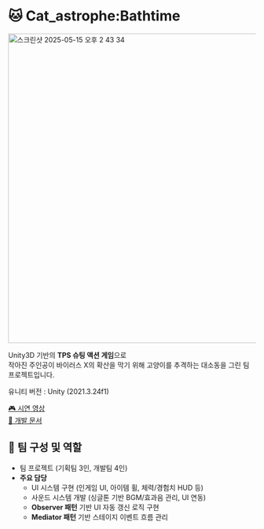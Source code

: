 # 🐱 Cat_astrophe:Bathtime

<img width="631" alt="스크린샷 2025-05-15 오후 2 43 34" src="https://github.com/user-attachments/assets/42708686-7978-4f0b-aec3-f0c455423a5e" />

Unity3D 기반의 **TPS 슈팅 액션 게임**으로  
작아진 주인공이 바이러스 X의 확산을 막기 위해 고양이를 추격하는 대소동을 그린 팀 프로젝트입니다.

유니티 버전 : Unity (2021.3.24f1)

[🎮 시연 영상](https://www.youtube.com/watch?v=XNLD89x3u7E)  
[📄 개발 문서](https://drive.google.com/file/d/1r8X5Gl2Zx7X5S_lwIKNB5P6A7fq9us6-/view?usp=drive_link)



## 👥 팀 구성 및 역할

- 팀 프로젝트 (기획팀 3인, 개발팀 4인)
- **주요 담당**
  - UI 시스템 구현 (인게임 UI, 아이템 휠, 체력/경험치 HUD 등)
  - 사운드 시스템 개발 (싱글톤 기반 BGM/효과음 관리, UI 연동)
  - **Observer 패턴** 기반 UI 자동 갱신 로직 구현
  - **Mediator 패턴** 기반 스테이지 이벤트 흐름 관리
